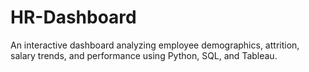 # HR-Dashboard
An interactive dashboard analyzing employee demographics, attrition, salary trends, and performance using Python, SQL, and Tableau.
